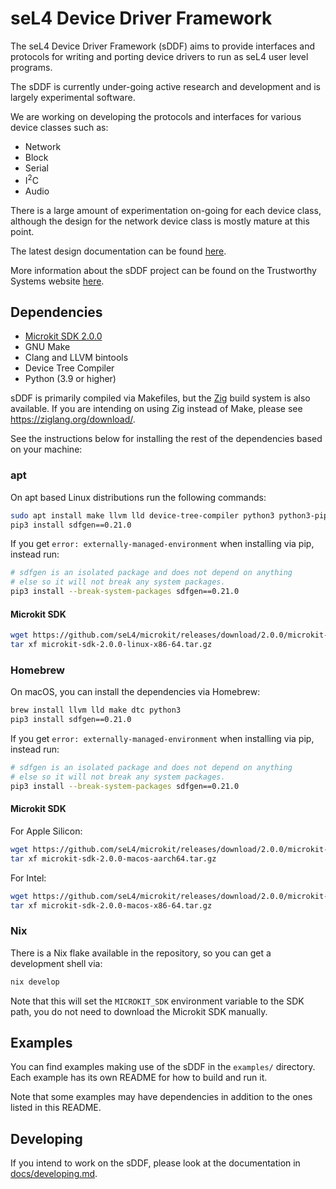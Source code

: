 <!--
    Copyright 2024, UNSW

    SPDX-License-Identifier: BSD-2-Clause
-->

# seL4 Device Driver Framework

The seL4 Device Driver Framework (sDDF) aims to provide interfaces and protocols for writing and
porting device drivers to run as seL4 user level programs.

The sDDF is currently under-going active research and development and is largely experimental
software.

We are working on developing the protocols and interfaces for various device classes such as:
* Network
* Block
* Serial
* I<sup>2</sup>C
* Audio

There is a large amount of experimentation on-going for each device class, although the design
for the network device class is mostly mature at this point.

The latest design documentation can be found [here](https://trustworthy.systems/projects/drivers/sddf-design.pdf).

More information about the sDDF project can be found on the Trustworthy Systems website
[here](https://trustworthy.systems/projects/drivers/).

## Dependencies

* [Microkit SDK 2.0.0](https://github.com/seL4/microkit/releases/tag/2.0.0)
* GNU Make
* Clang and LLVM bintools
* Device Tree Compiler
* Python (3.9 or higher)

sDDF is primarily compiled via Makefiles, but the [Zig](https://ziglang.org) build system is also
available. If you are intending on using Zig instead of Make, please see https://ziglang.org/download/.

See the instructions below for installing the rest of the dependencies based on your
machine:

### apt

On apt based Linux distributions run the following commands:

```sh
sudo apt install make llvm lld device-tree-compiler python3 python3-pip
pip3 install sdfgen==0.21.0
```

If you get `error: externally-managed-environment`
when installing via pip, instead run:
```sh
# sdfgen is an isolated package and does not depend on anything
# else so it will not break any system packages.
pip3 install --break-system-packages sdfgen==0.21.0
```

#### Microkit SDK

```sh
wget https://github.com/seL4/microkit/releases/download/2.0.0/microkit-sdk-2.0.0-linux-x86-64.tar.gz
tar xf microkit-sdk-2.0.0-linux-x86-64.tar.gz
```

### Homebrew

On macOS, you can install the dependencies via Homebrew:
```sh
brew install llvm lld make dtc python3
pip3 install sdfgen==0.21.0
```

If you get `error: externally-managed-environment`
when installing via pip, instead run:
```sh
# sdfgen is an isolated package and does not depend on anything
# else so it will not break any system packages.
pip3 install --break-system-packages sdfgen==0.21.0
```

#### Microkit SDK

For Apple Silicon:
```sh
wget https://github.com/seL4/microkit/releases/download/2.0.0/microkit-sdk-2.0.0-macos-aarch64.tar.gz
tar xf microkit-sdk-2.0.0-macos-aarch64.tar.gz
```

For Intel:
```sh
wget https://github.com/seL4/microkit/releases/download/2.0.0/microkit-sdk-2.0.0-macos-x86-64.tar.gz
tar xf microkit-sdk-2.0.0-macos-x86-64.tar.gz
```

### Nix

There is a Nix flake available in the repository, so you can get a development shell via:
```sh
nix develop
```

Note that this will set the `MICROKIT_SDK` environment variable to the SDK path, you do not
need to download the Microkit SDK manually.

## Examples

You can find examples making use of the sDDF in the `examples/` directory. Each example has its
own README for how to build and run it.

Note that some examples may have dependencies in addition to the ones listed in this README.

## Developing

If you intend to work on the sDDF, please look at the documentation in
[docs/developing.md](docs/developing.md).
